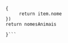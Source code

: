 ```const nomesAnimais = animais.map((item, index, array) => 
{
     return item.nome
})
return nomesAnimais

}```